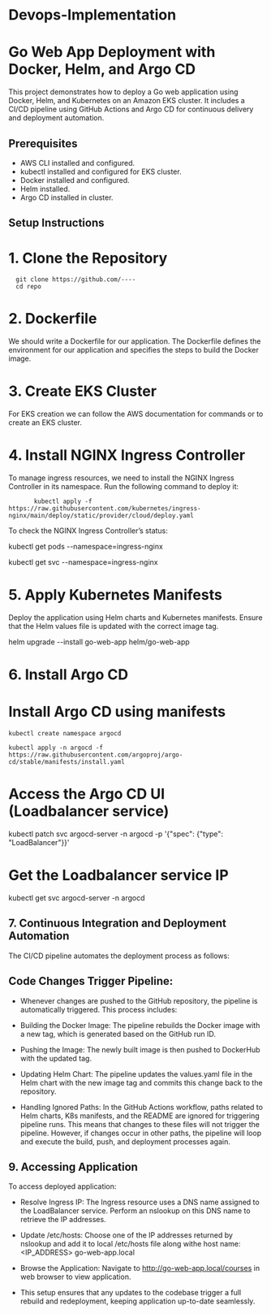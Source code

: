 # Devops-Implementation
# Go Web App Deployment with Docker, Helm, and Argo CD
This project demonstrates how to deploy a Go web application using Docker, Helm, and Kubernetes on an Amazon EKS cluster. It includes a CI/CD pipeline using GitHub Actions and Argo CD for continuous delivery and deployment automation.
## Prerequisites
- AWS CLI installed and configured.
- kubectl installed and configured for EKS cluster.
- Docker installed and configured.
- Helm installed.
- Argo CD installed in cluster.
## Setup Instructions
# 1. Clone the Repository
      git clone https://github.com/----
      cd repo
# 2. Dockerfile
We should  write a Dockerfile for our application. The Dockerfile defines the environment for our application and specifies the steps to build the Docker image.

# 3. Create EKS Cluster
For EKS creation we can follow the AWS documentation for commands or to create an EKS cluster.

# 4. Install NGINX Ingress Controller

To manage ingress resources, we need to install the NGINX Ingress Controller in its namespace. Run the following command to deploy it:

           kubectl apply -f https://raw.githubusercontent.com/kubernetes/ingress-nginx/main/deploy/static/provider/cloud/deploy.yaml
           
To check the NGINX Ingress Controller’s status:

   kubectl get pods --namespace=ingress-nginx
   
   kubectl get svc --namespace=ingress-nginx
   
# 5. Apply Kubernetes Manifests

Deploy the application using Helm charts and Kubernetes manifests. Ensure that the Helm values file is updated with the correct image tag.

 helm upgrade --install go-web-app helm/go-web-app
 
# 6. Install Argo CD

# Install Argo CD using manifests
    kubectl create namespace argocd
    
    kubectl apply -n argocd -f https://raw.githubusercontent.com/argoproj/argo-cd/stable/manifests/install.yaml


# Access the Argo CD UI (Loadbalancer service) 


kubectl patch svc argocd-server -n argocd -p '{"spec": {"type": "LoadBalancer"}}'


# Get the Loadbalancer service IP

kubectl get svc argocd-server -n argocd

## 7. Continuous Integration and Deployment Automation

The CI/CD pipeline automates the deployment process as follows:

## Code Changes Trigger Pipeline: 

- Whenever changes are pushed to the GitHub repository, the pipeline is automatically triggered. This process includes:
- Building the Docker Image: The pipeline rebuilds the Docker image with a new tag, which is generated based on the GitHub run ID.
- Pushing the Image: The newly built image is then pushed to DockerHub with the updated tag.
- Updating Helm Chart: The pipeline updates the values.yaml file in the Helm chart with the new image tag and commits this change back to the repository.

- Handling Ignored Paths: In the GitHub Actions workflow, paths related to Helm charts, K8s manifests, and the README are ignored for triggering pipeline runs. This means that changes to these files will not trigger the pipeline. However, if changes occur in other paths, the pipeline will loop and execute the build, push, and deployment processes again.

## 9. Accessing Application

To access deployed application:

- Resolve Ingress IP: The Ingress resource uses a DNS name assigned to the LoadBalancer service. Perform an nslookup on this DNS name to retrieve the IP addresses.

- Update /etc/hosts: Choose one of the IP addresses returned by nslookup and add it to local /etc/hosts file along withe host name:
      <IP_ADDRESS> go-web-app.local
- Browse the Application: Navigate to http://go-web-app.local/courses in web browser to view application.
- This setup ensures that any updates to the codebase trigger a full rebuild and redeployment, keeping application up-to-date seamlessly.
